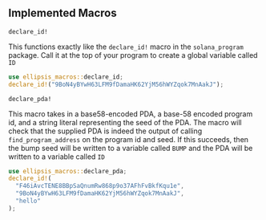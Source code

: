 ## Implemented Macros

`declare_id!`

This functions exactly like the `declare_id!` macro in the `solana_program` package. Call it at the top of your program to create a global variable called `ID`

```rust
use ellipsis_macros::declare_id;
declare_id!("9BoN4yBYwH63LFM9fDamaHK62YjM56hWYZqok7MnAakJ");
```

`declare_pda!`

This macro takes in a base58-encoded PDA, a base-58 encoded program id, and a string literal representing the seed of the PDA. The macro will check that the supplied PDA is indeed the output of calling `find_program_address` on the program id and seed. If this succeeds, then the bump seed will be written to a variable called `BUMP` and the PDA will be written to a variable called `ID`

```rust
use ellipsis_macros::declare_pda;
declare_id!(
  "F46iAvcTENE8BBpSaQnumRw868p9o37AFhFvBkfKqu1e",
  "9BoN4yBYwH63LFM9fDamaHK62YjM56hWYZqok7MnAakJ",
  "hello"
);
```

